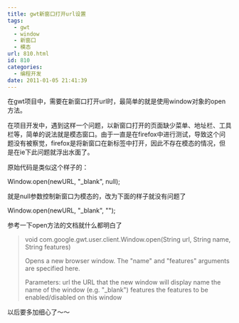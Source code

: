 ```yaml
---
title: gwt新窗口打开url设置
tags:
  - gwt
  - window
  - 新窗口
  - 模态
url: 810.html
id: 810
categories:
  - 编程开发
date: 2011-01-05 21:41:39
---
```


在gwt项目中，需要在新窗口打开url时，最简单的就是使用window对象的open方法。  

在项目开发中，遇到这样一个问题，以新窗口打开的页面缺少菜单、地址栏、工具栏等，简单的说法就是模态窗口。由于一直是在firefox中进行测试，导致这个问题没有被察觉，firefox是将新窗口在新标签中打开，因此不存在模态的情况，但是在ie下此问题就浮出水面了。  

原始代码是类似这个样子的：  

Window.open(newURL, "_blank", null);

就是null参数控制新窗口为模态的，改为下面的样子就没有问题了  

Window.open(newURL, "_blank", "");

参考一下open方法的文档就什么都明白了  

> void com.google.gwt.user.client.Window.open(String url, String name, String features)  
>   
> Opens a new browser window. The "name" and "features" arguments are specified here.  
>   
> Parameters: url the URL that the new window will display name the name of the window (e.g. "_blank") features the features to be enabled/disabled on this window

以后要多加细心了～～